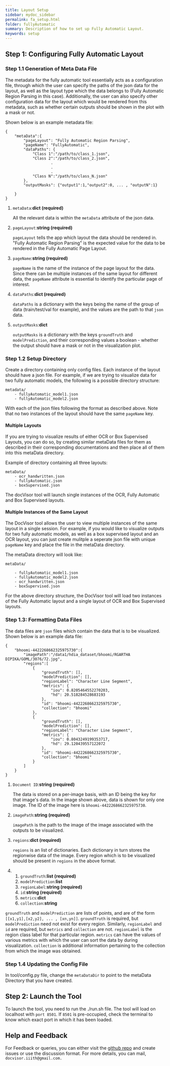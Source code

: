```yaml
---
title: Layout Setup
sidebar: mydoc_sidebar
permalink: fa_setup.html
folder: fullyAutomatic
summary: Description of how to set up Fully Automatic Layout.
keywords: setup
---
```


## Step 1: Configuring Fully Automatic Layout

### Step 1.1 Generation of Meta Data File

The metadata for the fully automatic tool essentially acts as a configuration file, through which the user can specify the paths of the json data for the layout, as well as the layout type which the data belongs to (Fully Automatic Region Parsing in this case). Additionally, the user can also specify other configuration data for the layout which would be rendered from this metadata, such as whether certain outputs should be shown in the plot with a mask or not.

Shown below is an example metadata file:

```
{
    "metaData":{
        "pageLayout": "Fully Automatic Region Parsing", 
        "pageName": "FullyAutomatic", 
        "dataPaths": {
            "Class 1":"/path/to/class_1.json",
            "Class 2":"/path/to/class_2.json",
                    .
                    .
                    .
            "Class N":"/path/to/class_N.json"
        },
        "outputMasks": {"output1":1,"output2":0, ... , "outputN":1}

    }
}
```

1. `metaData`:**dict (required)**

    All the relevant data is within the `metaData` attribute of the json data.

2. `pageLayout`:**string (required)**

    `pageLayout` tells the app which layout the data should be rendered in. "Fully Automatic Region Parsing" is the expected value for the data to be rendered in the Fully Automatic Page Layout.

3.  `pageName`:**string (required)**

    `pageName` is the name of the instance of the page layout for the data. Since there can be multiple instances of the same layout for different data, the `pageName` attribute is essential to identify the particular page of interest.

4. `dataPaths`:**dict (required)**

    `dataPaths` is a dictionary with the keys being the name of the group of data (train/test/val for example), and the values are the path to that `json` data. 

5. `outputMasks`:**dict**

    `outputMasks` is a dictionary with the keys `groundTruth` and `modelPrediction`, and their corresponding values a boolean - whether the output should have a mask or not in the visualization plot.

### Step 1.2 Setup Directory

Create a directory containing only config files. Each instance of the layout should have a json file. For example, if we are trying to visualize data for two fully automatic models, the following is a possible directory structure:

```
metadata/
    - fullyAutomatic_model1.json
    - fullyAutomatic_model2.json
```

With each of the json files following the format as described above. Note that no two instances of the layout should have the same `pageName` key. 

#### Multiple Layouts

If you are trying to visualize results of either OCR or Box Supervised Layouts, you can do so, by creating similar metaData files for them as described in their corresponding documentations and then place all of them into this metaData directory.

Example of directory containing all three layouts:

```
metaData/
    - ocr_handwritten.json
    - fullyAutomatic.json
    - boxSupervised.json
```

The docVisor tool will launch single instances of the OCR, Fully Automatic and Box Supervised layouts.

#### Multiple Instances of the Same Layout

The DocVisor tool allows the user to view multiple instances of the same layout in a single session. For example, if you would like to visualize outputs for two fully automatic models, as well as a box supervised layout and an OCR layout, you can just create mulitple a seperate json file with unique `pageName` key and place the file in the metaData directory.

The metaData directory will look like:

```
metaData/
    
    - fullyAutomatic_model1.json
    - fullyAutomatic_model2.json    
    - ocr_handwritten.json
    - boxSupervised.json

```

For the above directory structure, the DocVisor tool will load two instances of the Fully Automatic layout and a single layout of OCR and Box Supervised layouts.

### Step 1.3: Formatting Data Files

The data files are `json` files which contain the data that is to be visualized. Shown below is an example data file:

```
{
    "bhoomi-4422268662325975730":{
        "imagePath":"/data1/hdia_dataset/bhoomi/RGARTHA DIPIKA/GOML/3076/72.jpg",
        "regions":[
            {
                "groundTruth": [], 
                "modelPrediction": [], 
                "regionLabel": "Character Line Segment", 
                "metrics": {
                    "iou": 0.8205464552270203, 
                    "hd": 20.518284528683193
                }, 
                "id": "bhoomi-4422268662325975730",
                "collection": "bhoomi"
            },
            {
                "groundTruth": [], 
                "modelPrediction": [], 
                "regionLabel": "Character Line Segment", 
                "metrics": {
                    "iou": 0.8043249199353717, 
                    "hd": 29.120439557122072
                }, 
                "id": "bhoomi-4422268662325975730",
                "collection": "bhoomi"
            }
        ]
    }
}
```

1. `Document ID`:**string (required)**

    The data is stored on a per-image basis, with an ID being the key for that image's data. In the image shown above, data is shown for only one image. The ID of the image here is `bhoomi-4422268662325975730`.

2. `imagePath`:**string (required)**

    `imagePath` is the path to the image of the image associated with the outputs to be visualized.

3. `regions`:**dict (required)**

    `regions` is an list of dictionaries. Each dictionary in turn stores the regionwise data of the image. Every region which is to be visualized should be present in `regions` in the above format. 

4. 
    1. `groundTruth`:**list (required)**
    2. `modelPrediction`:**list**
    3. `regionLabel`:**string (required)**
    4. `id`:**string (required)**
    5. `metrics`:**dict**
    6. `collection`:**string**

`groundTruth` and `modelPrediction` are lists of points, and are of the form `[[x1,y1],[x2,y2], ... , [xn,yn]]`. `groundTruth` is required, but `modelPrediction` need not exist for every region. Similarly, `regionLabel` and `id` are required, but `metrics` and `collection` are not. `regionLabel` is the region class label for that particular region. `metrics` can have the values of various metrics with which the user can sort the data by during visualization. `collection` is additional information pertaining to the collection from which the image was obtained. 


### Step 1.4 Updating the Config File

In tool/config.py file, change the `metaDataDir` to point to the metaData Directory that you have created.


## Step 2: Launch the Tool

To launch the tool, you need to run the ./run.sh file. The tool will load on localhost with `port 8501`. If `8501` is pre-occupied, check the terminal to know which exact port in which it has been loaded. 


## Help and Feedback

For Feedback or queries, you can either visit the [github repo](https://github.com/ihdia/docvisor) and create issues or use the discussion format. For more details, you can mail, `docvisor.iiith@gmail.com.`